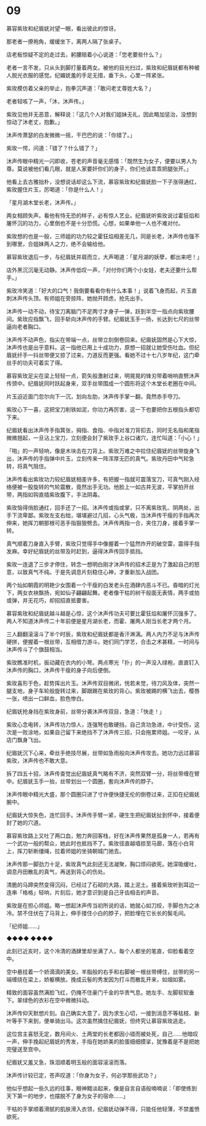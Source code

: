 # 09

慕容紫玫和纪眉妩对望一眼，看出彼此的惊讶。

那老者一撩袍角，缓缓坐下，离两人隔了张桌子。

店老板惊疑不定的走过去，躬腰赔着小心说道：「您老要些什么？」

老者一言不发，只从头到脚打量着两女。被他的目光扫过，紫玫和纪眉妩都有种被人脱光衣服的感觉。纪媚妩羞的手足无措，垂下头，心里一阵紧张。

紫玫模仿着父亲的举止，抱拳沉声道：「敢问老丈尊姓大名？」

老者轻咳了一声，「沐，沐声传。」

紫玫见他并无恶意，解释说：「这几个人对我们姐妹无礼，因此略加惩治，没想到惊动了沐老丈，抱歉。」

沐声传萧瑟的白发微微一摇，干巴巴的说：「你错了。」

紫玫一愕，问道：「错了？什么错了？」

沐声传眼中精光一闪即收，苍老的声音毫无感情：「既然生为女子，便要以男人为尊。莫说被他们看几眼，就是人家要奸你们的身子，你们也该乖乖把腿张开。」

他看上去古雅拙朴，没想说话却这么下流，慕容紫玫和纪眉妩脸一下子涨得通红，紫玫握住片玉，厉喝道：「你是什么人！」

「星月湖木堂长老，沐声传。」

两女相顾失声。看他有恃无恐的样子，必有惊人艺业。纪眉妩听紫玫说过霍狂焰和屠怀沉的功力，心里倒也不是十分恐慌。心想，如果单他一人也不难对付。

紫玫想的也是一般，三师姐的功力较之霍狂焰相差无几，同是长老，沐声传也强不到哪里，合姐妹两人之力，绝不会输给他。

慕容紫玫退后一步，与纪眉妩并肩而立，大声喝道：「星月湖的妖孽，都出来吧！」

店外黑沉沉毫无动静。沐声传低叹一声，「对付你们两个小女娃，老夫还要什么帮手。」

紫玫冷笑道：「好大的口气！我倒要看看你有什么本事！」说着飞身而起，片玉直刺沐声传头顶。有师姐在旁掠阵，她抛开顾虑，抢先出手。

沐声传一动不动，待宝刀离脑门不足两寸才身子一弹，跃到半空一指点向紫玫腰间。紫玫应指飘飞，回手斩向沐声传的手臂。纪眉妩玉手一扬，长达到七尺的丝带逼向老者胸口。

沐声传不动声色，指尖在带端一点，丝带立刻倒卷回来。纪眉妩固然是心下大惊，沐声传也是出乎意料。这一指他已用上十成功力，原想一招就让她受伤吐血。但纪眉妩纤手一抖丝带便又掠了过来，力道反而更强。看她不过十七八岁年纪，这门牵丝手的功夫可着实了得。

慕容紫玫足尖在梁上轻轻一点，箭矢般激射过来，明晃晃的锋刃带着哨响直劈沐声传颈中。纪眉妩同时跃起身来，双手丝带围成一个圆形将这个木堂长老圈在中间。

片玉迫近面门忽尔向下一沉，划向左肋，沐声传手掌一翻，竟然赤手夺刀。

紫玫心下一喜，这把宝刀削铁如泥，你功力再厉害，这一下也要把你五根指头都切下来。

纪眉妩看出沐声传手指箕张，拇指、食指、中指对准刀背扣去，同时无名指和尾指微微翘起，一旦沾上宝刀，立刻便会封了紫玫手上谷口诸穴，连忙叫道：「小心！」

「啪」的一声轻响，像是木块击在刀背上。紫玫万难之中拉住纪眉妩的丝带旋身飞出，沐声传的手指弹中片玉，立刻传来一阵浑厚无匹的真气。紫玫丹田中气轮急转，将真气阻住。

沐声传看出紫玫功力较纪眉妩相差许多，有把握一指就可震落宝刀，可真气刚入经络便被一股旋转的气轮震散，竟然出手无功。他脸上一如古井无波，平掌拍开丝带，两指如钩直插紫玫腹下，手法阴毒。

紫玫恼得俏脸通红，回手还了一招。沐声传或指或掌，只不离紫玫乳、阴两处，出手下流卑鄙。紫玫左支右绌，堪堪避过几招，心头气极，当沐声传干瘦的手指再次伸来，她挥刀朝那根可恶手指狠狠劈去。沐声传两指一合，夹住刀身，接着手掌一转。

真气顺着刀身直入手臂，紫玫只觉得手中像握着一个猛然炸开的破空雷，震得手指发麻。幸好纪眉妩的丝带及时赶到，逼得沐声传回手抵挡。

紫玫一连退了三步才停住，转念一想明白刚才沐声传的招术正是为了激起自己的怒意，以致真气不纯。于是先调息片刻稳住心神，才重新加入战团。

两个灿如朝霞的明艳少女围着一个干瘦的白发老头在酒肆内恶斗不已。昏暗的灯光下，两女衣袂飘扬，宛如仙子翩翩起舞。老者像干枯的树干般面无表情，两手或拍或弹，并无花巧，却招招直抵要害。

慕容紫玫和纪眉妩越斗越是心惊，这个沐声传功夫可要比霍狂焰和屠怀沉强多了。两人不知道沐声传二十年前便是星月湖长老，而霍、屠两人刚当长老才两个月。

三人翻翻滚滚斗了半个时辰，紫玫和纪眉妩都是香汗淋漓。两人内力不足与沐声传硬拼，便握着一根丝带，互相借力游斗。她们同门学艺，合击之术甚精，一时间与沐声传斗了个旗鼓相当。

紫玫瞧准时机，扳动藏在衣内的小弩。两点寒光「扑」的一声没入绿袍，直直钉入沐声传的胸口，沐声传干瘦的身子向后便倒。

紫玫喜形于色，趁势挥出片玉。沐声传双目微闭，恍若未觉，待刀风及体，突然一腿支地，身子车轮般旋转过来，脚跟踢在紫玫的背心。紫玫被踢的横飞出去，樱唇一张，喷出一口鲜血，脸色惨白。

纪眉妩抢身挡在紫玫身前，丝带分袭沐声传双目，急道：「快走！」

紫玫心念电转，沐声传功力惊人，连强弩也敢硬挡，自己贪功急进，中计受伤，这次是一败涂地，如果自己留下来绝挡不了沐声传三招，只会拖累师姐。一咬牙，从店门飘身飞出。

纪眉妩沉下心来，牵丝手绝技尽展，丝带如急雨般向沐声传攻去。她功力远过慕容紫玫，沐声传也不敢大意。

拆了四五十招，沐声传查觉出纪眉妩真气略有不济，突然双臂一分，将丝带缠在臂中。纪眉妩玉手一抬，丝带划出一个圆圈，套向沐声传的脖子。

沐声传眼中精光大盛，那个圆圈只进了寸许便快捷无伦的倒卷过来，正扣在纪眉妩腕中。

纪眉妩大惊失色，连忙回手。沐声传手臂一紧，硬生生把纪眉妩扯到怀中，接着便封了她的穴道。

慕容紫玫路上又吐了两口血，勉力奔回客栈，好在沐声传果然是孤身一人，若再有一个武功一般的帮众，她此时也抵挡不了。紫玫径直越墙掠至马廊，落在小白背上，挥刀斩断缰绳，拉着师姐的坐骑朝城门驰去。

沐声传那一脚劲力十足，紫玫真气此刻还无法凝聚，胸口烦闷欲死。她深吸缓吐，调息丹田散乱的真气，再送到背心的伤处。

清脆的马蹄突然变得沉闷，已经过了石砌的大路，踏上泥土。接着紫玫听到耳边一连串「格格」轻响，片刻后，她才意识到是自己牙齿相击的声音。

紫玫是在担心师姐。略一想起沐声传当初所说的话，她就心如刀绞，手脚也为之冰冷。禁不住伏在了马背上，伸手搂住小白的脖子，把脸埋在它长长的鬓毛间。

「纪师姐……」

◆◆◆◆ ◆◆◆◆

此刻已近亥时，这个冷清的酒肆里却坐满了人，每个人都坐的笔直，仰脸看着空中。

空中悬挂着一个娇滴滴的美女。羊脂般的右手和右脚被一根丝带缚住，丝带的另一端缠绕在梁上，娇躯横放。挽成云髻的秀发因为打斗而散乱开来，如烟如雾。

精致的面容虽然满脸飞红，仍掩不住豪门千金的华贵气息。她左手、左脚软软垂下。翠绿色的衣衫在空中微微抖动。

沐声传仰天默想片刻。自己确实大意了，因为求生心切，一接到消息不等枯枝、新叶等手下来到，便单骑出马。这次虽然擒住纪眉妩，但终究让慕容紫玫逃走。

这位宫主喜怒无定，数月间火、土两堂的长老都因小错而被处死，自己……他暗叹一声，伸手挽起纪眉妩的秀发，手指在她娇美的脸蛋细细摸挲，犹豫着是不是把她完璧送至宫中。

纪眉妩又羞又急，珠泪顺着明玉般的面容滚滚而落。

沐声传计较已定，苍声叹道：「你身为女子，何必学那些武功？」

他似乎想起一些久远的往事，眼神黯淡起来，像是自言自语般喃喃说：「即使练到天下第一的地步，也摆脱不了身为女子的宿命……」

干枯的手掌顺着滑腻的肌肤滑入衣领，纪眉妩动弹不得，只能任他轻薄，不禁羞愤欲死。

